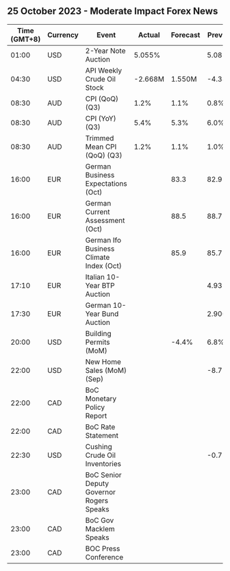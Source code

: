 ## 25 October 2023 - Moderate Impact Forex News

| Time (GMT+8) | Currency | Event | Actual | Forecast | Previous |
|------|----------|-------|--------|----------|----------|
| 01:00 | USD | 2-Year Note Auction | 5.055% |  | 5.085% |
| 04:30 | USD | API Weekly Crude Oil Stock | -2.668M | 1.550M | -4.383M |
| 08:30 | AUD | CPI (QoQ) (Q3) | 1.2% | 1.1% | 0.8% |
| 08:30 | AUD | CPI (YoY) (Q3) | 5.4% | 5.3% | 6.0% |
| 08:30 | AUD | Trimmed Mean CPI (QoQ) (Q3) | 1.2% | 1.1% | 1.0% |
| 16:00 | EUR | German Business Expectations (Oct) |  | 83.3 | 82.9 |
| 16:00 | EUR | German Current Assessment (Oct) |  | 88.5 | 88.7 |
| 16:00 | EUR | German Ifo Business Climate Index (Oct) |  | 85.9 | 85.7 |
| 17:10 | EUR | Italian 10-Year BTP Auction |  |  | 4.93% |
| 17:30 | EUR | German 10-Year Bund Auction |  |  | 2.900% |
| 20:00 | USD | Building Permits (MoM) |  | -4.4% | 6.8% |
| 22:00 | USD | New Home Sales (MoM) (Sep) |  |  | -8.7% |
| 22:00 | CAD | BoC Monetary Policy Report |  |  |  |
| 22:00 | CAD | BoC Rate Statement |  |  |  |
| 22:30 | USD | Cushing Crude Oil Inventories |  |  | -0.758M |
| 23:00 | CAD | BoC Senior Deputy Governor Rogers Speaks |  |  |  |
| 23:00 | CAD | BoC Gov Macklem Speaks |  |  |  |
| 23:00 | CAD | BOC Press Conference |  |  |  |
